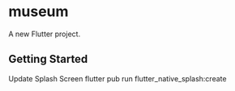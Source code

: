 # museum

A new Flutter project.

## Getting Started

Update Splash Screen
    flutter pub run flutter_native_splash:create